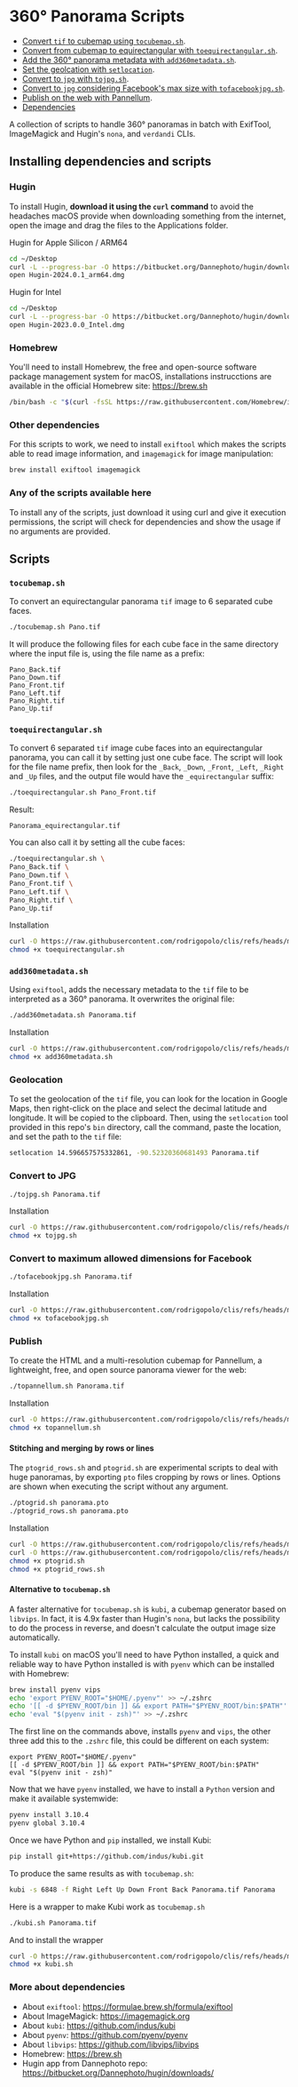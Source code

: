 # 360° Panorama Scripts

* [Convert `tif` to cubemap using `tocubemap.sh`](#tocubemapsh).
* [Convert from cubemap to equirectangular with `toequirectangular.sh`](#toequirectangularsh).
* [Add the 360° panorama metadata with `add360metadata.sh`](#add360metadatash).
* [Set the geolcation with `setlocation`](#geolocation).
* [Convert to `jpg` with `tojpg.sh`](#convert-to-jpg).
* [Convert to `jpg` considering Facebook's max size with `tofacebookjpg.sh`](#convert-to-maximum-allowed-dimensions-for-facebook).
* [Publish on the web with Pannellum](#publish).
* [Dependencies](#dependencies)

A collection of scripts to handle 360° panoramas in batch with ExifTool,
ImageMagick and Hugin's `nona`, and `verdandi` CLIs.

## Installing dependencies and scripts

### Hugin
To install Hugin, **download it using the `curl` command** to avoid the
headaches macOS provide when downloading something from the internet, open the
image and drag the files to the Applications folder.

Hugin for Apple Silicon / ARM64
```sh
cd ~/Desktop
curl -L --progress-bar -O https://bitbucket.org/Dannephoto/hugin/downloads/Hugin-2024.0.1_arm64.dmg
open Hugin-2024.0.1_arm64.dmg
```

Hugin for Intel
```sh
cd ~/Desktop
curl -L --progress-bar -O https://bitbucket.org/Dannephoto/hugin/downloads/Hugin-2023.0.0_Intel.dmg
open Hugin-2023.0.0_Intel.dmg
```

### Homebrew
You'll need to install Homebrew, the free and open-source software package
management system for macOS, installations instrucctions are available in the
official Homebrew site: https://brew.sh

```sh
/bin/bash -c "$(curl -fsSL https://raw.githubusercontent.com/Homebrew/install/HEAD/install.sh)"
```

### Other dependencies
For this scripts to work, we need to install `exiftool` which makes the scripts
able to read image information, and `imagemagick` for image manipulation:
```sh
brew install exiftool imagemagick
```

### Any of the scripts available here
To install any of the scripts, just download it using curl and give it execution
permissions, the script will check for dependencies and show the usage if no
arguments are provided.

## Scripts

### `tocubemap.sh`

To convert an equirectangular panorama `tif` image to 6 separated cube
faces.
```sh
./tocubemap.sh Pano.tif
```

It will produce the following files for each cube face in the same directory
where the input file is, using the file name as a prefix:
```
Pano_Back.tif
Pano_Down.tif
Pano_Front.tif
Pano_Left.tif
Pano_Right.tif
Pano_Up.tif
```

### `toequirectangular.sh`

To convert 6 separated `tif` image cube faces into an equirectangular panorama,
you can call it by setting just one cube face. The script will look for the file
name prefix, then look for the `_Back`, `_Down`, `_Front`, `_Left`, `_Right`
and `_Up` files, and the output file would have the `_equirectangular` suffix:
```sh
./toequirectangular.sh Pano_Front.tif
```

Result:
```
Panorama_equirectangular.tif
```

You can also call it by setting all the cube faces:
```sh
./toequirectangular.sh \
Pano_Back.tif \
Pano_Down.tif \
Pano_Front.tif \
Pano_Left.tif \
Pano_Right.tif \
Pano_Up.tif
```

Installation
```sh
curl -O https://raw.githubusercontent.com/rodrigopolo/clis/refs/heads/main/360/toequirectangular.sh
chmod +x toequirectangular.sh
```

### `add360metadata.sh`
Using `exiftool`, adds the necessary metadata to the `tif` file to be
interpreted as a 360° panorama. It overwrites the original file:
```sh
./add360metadata.sh Panorama.tif
```

Installation
```sh
curl -O https://raw.githubusercontent.com/rodrigopolo/clis/refs/heads/main/360/add360metadata.sh
chmod +x add360metadata.sh
```

### Geolocation
To set the geolocation of the `tif` file, you can look for the location in
Google Maps, then right-click on the place and select the decimal latitude
and longitude. It will be copied to the clipboard. Then, using the `setlocation`
tool provided in this repo's `bin` directory, call the command, paste the
location, and set the path to the `tif` file:
```sh
setlocation 14.596657575332861, -90.52320360681493 Panorama.tif
```

### Convert to JPG
```sh
./tojpg.sh Panorama.tif
```

Installation
```sh
curl -O https://raw.githubusercontent.com/rodrigopolo/clis/refs/heads/main/360/tojpg.sh
chmod +x tojpg.sh
```

### Convert to maximum allowed dimensions for Facebook
```sh
./tofacebookjpg.sh Panorama.tif
```

Installation
```sh
curl -O https://raw.githubusercontent.com/rodrigopolo/clis/refs/heads/main/360/tofacebookjpg.sh
chmod +x tofacebookjpg.sh
```

### Publish
To create the HTML and a multi-resolution cubemap for Pannellum, a lightweight,
free, and open source panorama viewer for the web:
```sh
./topannellum.sh Panorama.tif
```

Installation
```sh
curl -O https://raw.githubusercontent.com/rodrigopolo/clis/refs/heads/main/360/topannellum.sh
chmod +x topannellum.sh
```

#### Stitching and merging by rows or lines
The `ptogrid_rows.sh` and `ptogrid.sh` are experimental scripts to deal with
huge panoramas, by exporting `pto` files cropping by rows or lines. Options are
shown when executing the script without any argument.
```sh
./ptogrid.sh panorama.pto
./ptogrid_rows.sh panorama.pto
```

Installation
```sh
curl -O https://raw.githubusercontent.com/rodrigopolo/clis/refs/heads/main/360/ptogrid.sh
curl -O https://raw.githubusercontent.com/rodrigopolo/clis/refs/heads/main/360/ptogrid_rows.sh
chmod +x ptogrid.sh
chmod +x ptogrid_rows.sh
```

#### Alternative to `tocubemap.sh`
A faster alternative for `tocubemap.sh` is `kubi`, a cubemap generator based on
`libvips`. In fact, it is 4.9x faster than Hugin's `nona`, but lacks the
possibility to do the process in reverse, and doesn't calculate the output image
size automatically.

To install `kubi` on macOS you'll need to have Python installed, a quick and
reliable way to have Python installed is with `pyenv` which can be installed
with Homebrew:

```sh
brew install pyenv vips
echo 'export PYENV_ROOT="$HOME/.pyenv"' >> ~/.zshrc
echo '[[ -d $PYENV_ROOT/bin ]] && export PATH="$PYENV_ROOT/bin:$PATH"' >> ~/.zshrc
echo 'eval "$(pyenv init - zsh)"' >> ~/.zshrc
```

The first line on the commands above, installs `pyenv` and `vips`, the other
three add this to the `.zshrc` file, this could be different on each system:
```
export PYENV_ROOT="$HOME/.pyenv"
[[ -d $PYENV_ROOT/bin ]] && export PATH="$PYENV_ROOT/bin:$PATH"
eval "$(pyenv init - zsh)"
```

Now that we have `pyenv` installed, we have to install a `Python` version and
make it available systemwide:
```sh
pyenv install 3.10.4
pyenv global 3.10.4
```

Once we have Python and `pip` installed, we install Kubi:
```sh
pip install git+https://github.com/indus/kubi.git
```

To produce the same results as with `tocubemap.sh`:
```sh
kubi -s 6848 -f Right Left Up Down Front Back Panorama.tif Panorama
```

Here is a wrapper to make Kubi work as `tocubemap.sh`
```sh
./kubi.sh Panorama.tif
```

And to install the wrapper
```sh
curl -O https://raw.githubusercontent.com/rodrigopolo/clis/refs/heads/main/360/kubi.sh
chmod +x kubi.sh
```

### More about dependencies
* About `exiftool`: https://formulae.brew.sh/formula/exiftool
* About ImageMagick: https://imagemagick.org
* About `kubi`: https://github.com/indus/kubi
* About `pyenv`: https://github.com/pyenv/pyenv
* About `libvips`: https://github.com/libvips/libvips
* Homebrew: https://brew.sh
* Hugin app from Dannephoto repo: https://bitbucket.org/Dannephoto/hugin/downloads/
